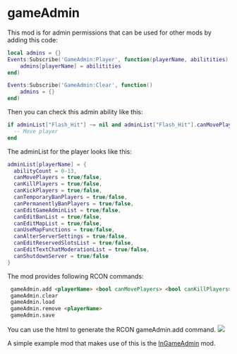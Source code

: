 # gameAdmin

This mod is for admin permissions that can be used for other mods by adding this code:
```lua
local admins = {}
Events:Subscribe('GameAdmin:Player', function(playerName, abilitities)
	admins[playerName] = abilitities
end)

Events:Subscribe('GameAdmin:Clear', function()
	admins = {}
end)
```

Then you can check this admin ability like this:
```lua
if adminList["Flash_Hit"] ~= nil and adminList["Flash_Hit"].canMovePlayers == true then
  -- Move player
end
```

The adminList for the player looks like this:
```lua
adminList[playerName] = {
  abilityCount = 0-13,
  canMovePlayers = true/false,
  canKillPlayers = true/false,
  canKickPlayers = true/false,
  canTemporaryBanPlayers = true/false,
  canPermanentlyBanPlayers = true/false,
  canEditGameAdminList = true/false,
  canEditBanList = true/false,
  canEditMapList = true/false,
  canUseMapFunctions = true/false,
  canAlterServerSettings = true/false,
  canEditReservedSlotsList = true/false,
  canEditTextChatModerationList = true/false,
  canShutdownServer = true/false
}
```

The mod provides following RCON commands:

```html
 gameAdmin.add <playerName> <bool canMovePlayers> <bool canKillPlayers> <bool canKickPlayers> <bool canTemporaryBanPlayers> <bool canPermanentlyBanPlayers> <bool canEditGameAdminList> <bool canEditBanList> <bool canEditMapList> <bool canUseMapFunctions> <bool canAlterServerSettings> <bool canEditReservedSlotsList> <bool canEditTextChatModerationList> <bool canShutdownServer>
 gameAdmin.clear
 gameAdmin.load
 gameAdmin.remove <playerName>
 gameAdmin.save
```

You can use the html to generate the RCON gameAdmin.add command.
<img src="https://image.prntscr.com/image/tbYyfnI3QJeI2s_fQAdq9A.jpeg"/>

A simple example mod that makes use of this is the <a href="https://github.com/FlashHit/VU-Mods/tree/master/InGameAdmin">InGameAdmin</a> mod.
